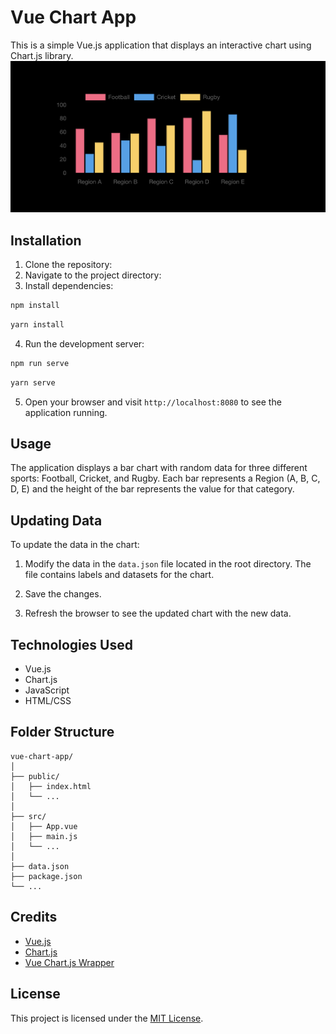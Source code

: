 # Vue Chart App

This is a simple Vue.js application that displays an interactive chart using Chart.js library.
![Preview](src/assets/preview.png)

## Installation

1. Clone the repository:
2. Navigate to the project directory:
3. Install dependencies:
```bash
npm install
```
```bash
yarn install
```
4. Run the development server:

```bash
npm run serve
```
```bash
yarn serve
```

5. Open your browser and visit `http://localhost:8080` to see the application running.

## Usage

The application displays a bar chart with random data for three different sports: Football, Cricket, and Rugby. Each bar represents a Region (A, B, C, D, E) and the height of the bar represents the value for that category.

## Updating Data

To update the data in the chart:

1. Modify the data in the `data.json` file located in the root directory. The file contains labels and datasets for the chart.

2. Save the changes.

3. Refresh the browser to see the updated chart with the new data.

## Technologies Used

- Vue.js
- Chart.js
- JavaScript
- HTML/CSS

## Folder Structure

```
vue-chart-app/
│
├── public/
│   ├── index.html
│   └── ...
│
├── src/
│   ├── App.vue
│   ├── main.js
│   └── ...
│
├── data.json
├── package.json
└── ...
```

## Credits

- [Vue.js](https://vuejs.org/)
- [Chart.js](https://www.chartjs.org/)
- [Vue Chart.js Wrapper](https://vue-chartjs.org/)

## License

This project is licensed under the [MIT License](LICENSE).
